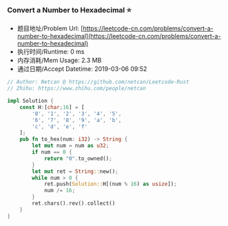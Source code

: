 ### Convert a Number to Hexadecimal :star:
- 题目地址/Problem Url: [https://leetcode-cn.com/problems/convert-a-number-to-hexadecimal](https://leetcode-cn.com/problems/convert-a-number-to-hexadecimal)
- 执行时间/Runtime: 0 ms 
- 内存消耗/Mem Usage: 2.3 MB
- 通过日期/Accept Datetime: 2019-03-06 09:52

```rust
// Author: Netcan @ https://github.com/netcan/Leetcode-Rust
// Zhihu: https://www.zhihu.com/people/netcan

impl Solution {
    const H:[char;16] = [
        '0', '1', '2', '3', '4', '5',
        '6', '7', '8', '9', 'a', 'b',
        'c', 'd', 'e', 'f'
    ];
    pub fn to_hex(num: i32) -> String {
        let mut num = num as u32;
        if num == 0 {
            return "0".to_owned();
        }
        let mut ret = String::new();
        while num > 0 {
            ret.push(Solution::H[(num % 16) as usize]);
            num /= 16;
        }
        ret.chars().rev().collect()
    }
}


```
